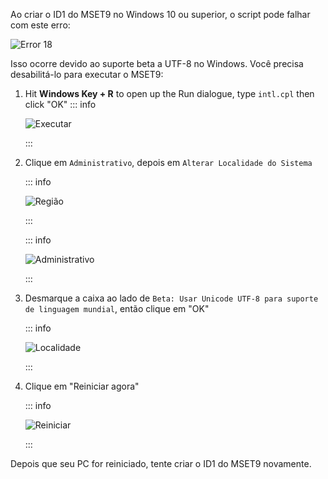 Ao criar o ID1 do MSET9 no Windows 10 ou superior, o script pode falhar com este erro:

![Error 18](/images/screenshots/troubleshooting/234.png)

Isso ocorre devido ao suporte beta a UTF-8 no Windows. Você precisa desabilitá-lo para executar o MSET9:

1. Hit **Windows Key + R** to open up the Run dialogue, type `intl.cpl` then click "OK"
   ::: info

   ![Executar](/images/screenshots/troubleshooting/234run.png)

   :::

2. Clique em `Administrativo`, depois em `Alterar Localidade do Sistema`

   ::: info

   ![Região](/images/screenshots/troubleshooting/234region.png)

   :::

   ::: info

   ![Administrativo](/images/screenshots/troubleshooting/234administrative.png)

   :::

3. Desmarque a caixa ao lado de `Beta: Usar Unicode UTF-8 para suporte de linguagem mundial`, então clique em "OK"

   ::: info

   ![Localidade](/images/screenshots/troubleshooting/234locale.png)

   :::

4. Clique em "Reiniciar agora"

   ::: info

   ![Reiniciar](/images/screenshots/troubleshooting/234restart.png)

   :::

Depois que seu PC for reiniciado, tente criar o ID1 do MSET9 novamente.
